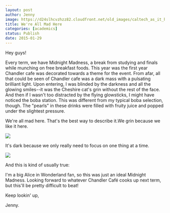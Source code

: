 ```yaml
---
layout: post
author: Jenny
image: https://d24slhcvzhzz82.cloudfront.net/old_images/caltech_as_it_happens/6a0105349b8251970b01b7c7259974970b.gif
title: We're All Mad Here
categories: [academics]
status: Publish
date: 2015-01-29
---
```



Hey guys!

Every term, we have Midnight Madness, a break from studying and finals while munching on free breakfast foods. This year was the first year Chandler cafe was decorated towards a theme for the event. From afar, all that could be seen of Chandler cafe was a dark mass with a pulsating brilliant light. Upon entering, l was blinded by the darkness and all the glowing smiles--it was the Cheshire cat's grin without the rest of the face. And then if I wasn't too distracted by the flying glowsticks, I might have noticed the boba station. This was different from my typical boba selection, though. The "pearls" in these drinks were filled with fruity juice and popped under the slightest pressure.

We're all mad here. That's the best way to describe it.We grin because we like it here.

![](https://mrwgifs.com/wp-content/uploads/2013/06/The-Mad-Hatter-Smiles-In-Alice-In-Wonderland-Gif.gif)

It's dark because we only really need to focus on one thing at a time.

![](https://media.giphy.com/media/1d1aR5MshLzbO/giphy.gif)

And this is kind of usually true:

I'm a big Alice in Wonderland fan, so this was just an ideal Midnight Madness. Looking forward to whatever Chandler Café cooks up next term, but this'll be pretty difficult to beat!

Keep lookin' up,

Jenny.

